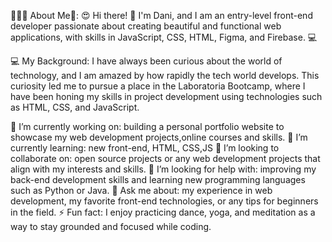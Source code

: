 👩🏻‍💻 About Me👋:
😍 Hi there! 👋 I'm Dani, and I am an entry-level front-end developer passionate about creating beautiful and functional web applications, with skills in JavaScript, CSS, HTML, Figma, and Firebase. 💻

💻 My Background:
I have always been curious about the world of technology, and I am amazed by how rapidly the tech world develops. This curiosity led me to pursue a place in the Laboratoria Bootcamp, where I have been honing my skills in project development using technologies such as HTML, CSS, and JavaScript.

🔭 I’m currently working on: building a personal portfolio website to showcase my web development projects,online courses and skills.
🌱 I’m currently learning: new front-end, HTML, CSS,JS
👯 I’m looking to collaborate on: open source projects or any web development projects that align with my interests and skills.
🤔 I’m looking for help with: improving my back-end development skills and learning new programming languages such as Python or Java.
💬 Ask me about: my experience in web development, my favorite front-end technologies, or any tips for beginners in the field.
⚡ Fun fact: I enjoy practicing dance, yoga, and meditation as a way to stay grounded and focused while coding.
